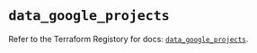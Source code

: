 # `data_google_projects`

Refer to the Terraform Registory for docs: [`data_google_projects`](https://registry.terraform.io/providers/hashicorp/google-beta/5.11.0/docs/data-sources/google_projects).
